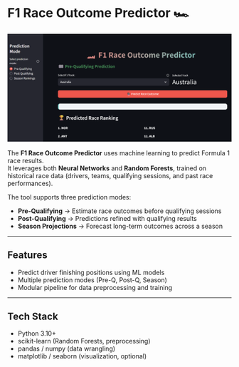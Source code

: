 # F1 Race Outcome Predictor 🏎️ 

![F1 Predictor Demo](demo.png)

The **F1 Race Outcome Predictor** uses machine learning to predict Formula 1 race results.  
It leverages both **Neural Networks** and **Random Forests**, trained on historical race data (drivers, teams, qualifying sessions, and past race performances).  

The tool supports three prediction modes:  
- **Pre-Qualifying** → Estimate race outcomes before qualifying sessions  
- **Post-Qualifying** → Predictions refined with qualifying results  
- **Season Projections** → Forecast long-term outcomes across a season  

---

## Features
- Predict driver finishing positions using ML models   
- Multiple prediction modes (Pre-Q, Post-Q, Season)  
- Modular pipeline for data preprocessing and training  

---

## Tech Stack
- Python 3.10+  
- scikit-learn (Random Forests, preprocessing)  
- pandas / numpy (data wrangling)  
- matplotlib / seaborn (visualization, optional)  

